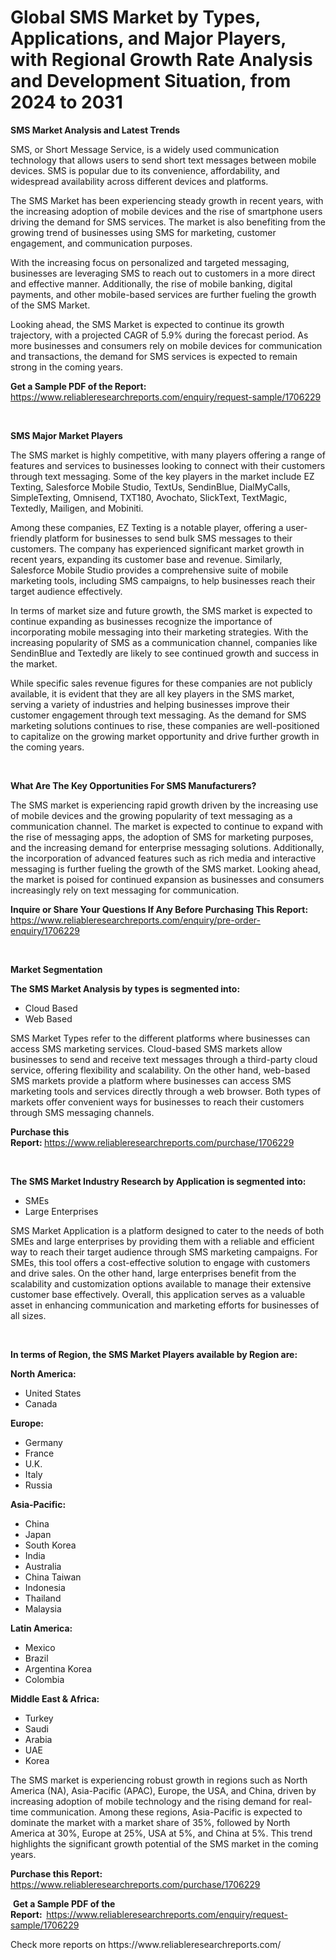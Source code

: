 <p><h1>Global SMS Market by Types, Applications, and Major Players, with Regional Growth Rate Analysis and Development Situation, from 2024 to 2031</h1></p><p><strong>SMS Market Analysis and Latest Trends</strong></p>
<p><p>SMS, or Short Message Service, is a widely used communication technology that allows users to send short text messages between mobile devices. SMS is popular due to its convenience, affordability, and widespread availability across different devices and platforms.</p><p>The SMS Market has been experiencing steady growth in recent years, with the increasing adoption of mobile devices and the rise of smartphone users driving the demand for SMS services. The market is also benefiting from the growing trend of businesses using SMS for marketing, customer engagement, and communication purposes.</p><p>With the increasing focus on personalized and targeted messaging, businesses are leveraging SMS to reach out to customers in a more direct and effective manner. Additionally, the rise of mobile banking, digital payments, and other mobile-based services are further fueling the growth of the SMS Market.</p><p>Looking ahead, the SMS Market is expected to continue its growth trajectory, with a projected CAGR of 5.9% during the forecast period. As more businesses and consumers rely on mobile devices for communication and transactions, the demand for SMS services is expected to remain strong in the coming years.</p></p>
<p><strong>Get a Sample PDF of the Report:&nbsp;</strong> <a href="https://www.reliableresearchreports.com/enquiry/request-sample/1706229">https://www.reliableresearchreports.com/enquiry/request-sample/1706229</a></p>
<p>&nbsp;</p>
<p><strong>SMS Major Market Players</strong></p>
<p><p>The SMS market is highly competitive, with many players offering a range of features and services to businesses looking to connect with their customers through text messaging. Some of the key players in the market include EZ Texting, Salesforce Mobile Studio, TextUs, SendinBlue, DialMyCalls, SimpleTexting, Omnisend, TXT180, Avochato, SlickText, TextMagic, Textedly, Mailigen, and Mobiniti.</p><p>Among these companies, EZ Texting is a notable player, offering a user-friendly platform for businesses to send bulk SMS messages to their customers. The company has experienced significant market growth in recent years, expanding its customer base and revenue. Similarly, Salesforce Mobile Studio provides a comprehensive suite of mobile marketing tools, including SMS campaigns, to help businesses reach their target audience effectively.</p><p>In terms of market size and future growth, the SMS market is expected to continue expanding as businesses recognize the importance of incorporating mobile messaging into their marketing strategies. With the increasing popularity of SMS as a communication channel, companies like SendinBlue and Textedly are likely to see continued growth and success in the market.</p><p>While specific sales revenue figures for these companies are not publicly available, it is evident that they are all key players in the SMS market, serving a variety of industries and helping businesses improve their customer engagement through text messaging. As the demand for SMS marketing solutions continues to rise, these companies are well-positioned to capitalize on the growing market opportunity and drive further growth in the coming years.</p></p>
<p>&nbsp;</p>
<p><strong>What Are The Key Opportunities For SMS Manufacturers?</strong></p>
<p><p>The SMS market is experiencing rapid growth driven by the increasing use of mobile devices and the growing popularity of text messaging as a communication channel. The market is expected to continue to expand with the rise of messaging apps, the adoption of SMS for marketing purposes, and the increasing demand for enterprise messaging solutions. Additionally, the incorporation of advanced features such as rich media and interactive messaging is further fueling the growth of the SMS market. Looking ahead, the market is poised for continued expansion as businesses and consumers increasingly rely on text messaging for communication.</p></p>
<p><strong>Inquire or Share Your Questions If Any Before Purchasing This Report:</strong> <a href="https://www.reliableresearchreports.com/enquiry/pre-order-enquiry/1706229">https://www.reliableresearchreports.com/enquiry/pre-order-enquiry/1706229</a></p>
<p>&nbsp;</p>
<p><strong>Market Segmentation</strong></p>
<p><strong>The SMS Market Analysis by types is segmented into:</strong></p>
<p><ul><li>Cloud Based</li><li>Web Based</li></ul></p>
<p><p>SMS Market Types refer to the different platforms where businesses can access SMS marketing services. Cloud-based SMS markets allow businesses to send and receive text messages through a third-party cloud service, offering flexibility and scalability. On the other hand, web-based SMS markets provide a platform where businesses can access SMS marketing tools and services directly through a web browser. Both types of markets offer convenient ways for businesses to reach their customers through SMS messaging channels.</p></p>
<p><strong>Purchase this Report:&nbsp;</strong><a href="https://www.reliableresearchreports.com/purchase/1706229">https://www.reliableresearchreports.com/purchase/1706229</a></p>
<p>&nbsp;</p>
<p><strong>The SMS Market Industry Research by Application is segmented into:</strong></p>
<p><ul><li>SMEs</li><li>Large Enterprises</li></ul></p>
<p><p>SMS Market Application is a platform designed to cater to the needs of both SMEs and large enterprises by providing them with a reliable and efficient way to reach their target audience through SMS marketing campaigns. For SMEs, this tool offers a cost-effective solution to engage with customers and drive sales. On the other hand, large enterprises benefit from the scalability and customization options available to manage their extensive customer base effectively. Overall, this application serves as a valuable asset in enhancing communication and marketing efforts for businesses of all sizes.</p></p>
<p>&nbsp;</p>
<p><strong>In terms of Region, the SMS Market Players available by Region are:</strong></p>
<p>
    <p> <strong> North America: </strong>
        <ul>
            <li>United States</li>
            <li>Canada</li>
        </ul>
        </p> 
    <p> <strong> Europe: </strong>
        <ul>
            <li>Germany</li>
            <li>France</li>
            <li>U.K.</li>
            <li>Italy</li>
            <li>Russia</li>
        </ul>
        </p> 
    <p> <strong> Asia-Pacific: </strong>
        <ul>
            <li>China</li>
            <li>Japan</li>
            <li>South Korea</li>
            <li>India</li>
            <li>Australia</li>
            <li>China Taiwan</li>
            <li>Indonesia</li>
            <li>Thailand</li>
            <li>Malaysia</li>
        </ul>
        </p> 
    <p> <strong> Latin America: </strong>
        <ul>
            <li>Mexico</li>
            <li>Brazil</li>
            <li>Argentina Korea</li>
            <li>Colombia</li>
        </ul>
        </p> 
    <p> <strong> Middle East & Africa: </strong>
        <ul>
            <li>Turkey</li>
            <li>Saudi</li>
            <li>Arabia</li>
            <li>UAE</li>
            <li>Korea</li>
        </ul>
    </p>
    </p>
<p><p>The SMS market is experiencing robust growth in regions such as North America (NA), Asia-Pacific (APAC), Europe, the USA, and China, driven by increasing adoption of mobile technology and the rising demand for real-time communication. Among these regions, Asia-Pacific is expected to dominate the market with a market share of 35%, followed by North America at 30%, Europe at 25%, USA at 5%, and China at 5%. This trend highlights the significant growth potential of the SMS market in the coming years.</p></p>
<p><strong>Purchase this Report: </strong><a href="https://www.reliableresearchreports.com/purchase/1706229">https://www.reliableresearchreports.com/purchase/1706229</a></p>
<p>&nbsp;<strong>Get a Sample PDF of the Report:&nbsp;&nbsp;</strong><a href="https://www.reliableresearchreports.com/enquiry/request-sample/1706229">https://www.reliableresearchreports.com/enquiry/request-sample/1706229</a></p>
<p><strong></strong></p>
<p>Check more reports on https://www.reliableresearchreports.com/</p>